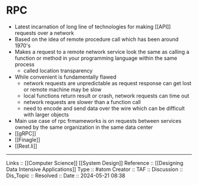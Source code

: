 # RPC

- Latest incarnation of long line of technologies for making [[API]] requests over a network
- Based on the idea of remote procedure call which has been around 1970's
- Makes a request to a remote network service look the same as calling a function or method in your programming language within the same process
	- called location transparency
- While convenient is fundamentally flawed
	- network requests are unpredictable as request response can get lost or remote machine may be slow
	- local functions return result or crash, network requests can time out
	- network requests are slower than a function call
	- need to encode and send data over the wire which can be difficult with larger objects
- Main use case of rpc frmameworks is on requests between services owned by the same organization in the same data center
- [[gRPC]]
- [[Finagle]]
- [[Rest.li]]
---
Links :: [[Computer Science]] [[System Design]]
Reference :: [[Designing Data Intensive Applications]]
Type :: #atom
Creator ::
TAF ::
Discussion ::
Dis_Topic :: 
Resolved ::
Date :: 2024-05-21 08:38
